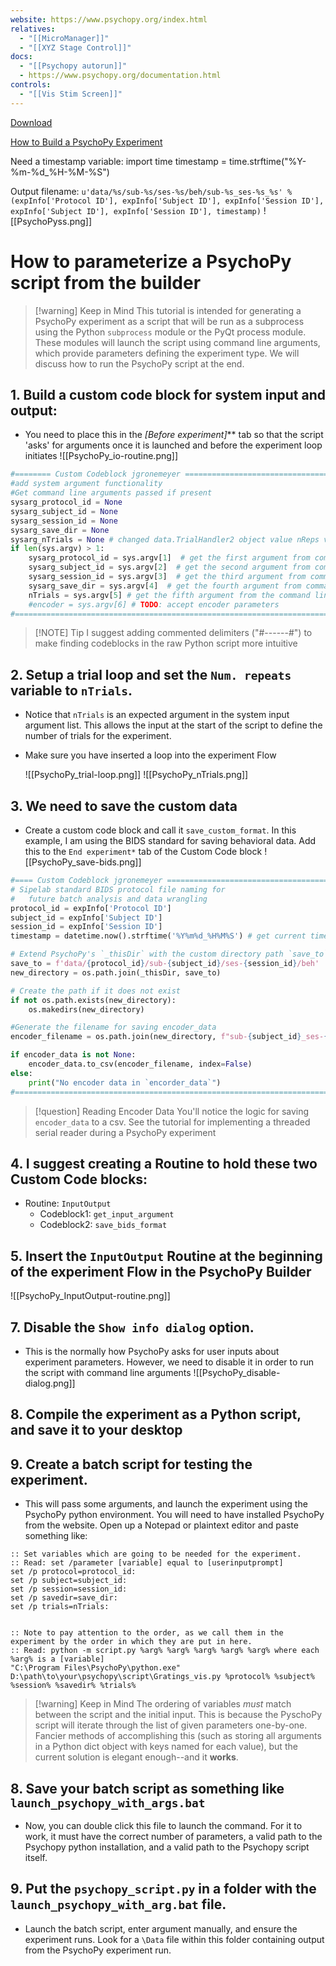 ```yaml
---
website: https://www.psychopy.org/index.html
relatives:
  - "[[MicroManager]]"
  - "[[XYZ Stage Control]]"
docs:
  - "[[Psychopy autorun]]"
  - https://www.psychopy.org/documentation.html
controls:
  - "[[Vis Stim Screen]]"
---
```


[Download](https://www.psychopy.org/download.html)

[How to Build a PsychoPy Experiment](https://workshops.psychopy.org/3days/day1/buildingBetter.html)


Need a timestamp variable:
import time
timestamp = time.strftime("%Y-%m-%d_%H-%M-%S")

Output filename:
`u'data/%s/sub-%s/ses-%s/beh/sub-%s_ses-%s_%s' % (expInfo['Protocol ID'], expInfo['Subject ID'], expInfo['Session ID'], expInfo['Subject ID'], expInfo['Session ID'], timestamp)`
![[PsychoPyss.png]]
# How to parameterize a PsychoPy script from the builder


> [!warning] Keep in Mind
> This tutorial is intended for generating a PsychoPy experiment as a script that will be run as a subprocess using the Python `subprocess` module or the PyQt process module. These modules will launch the script using command line arguments, which provide parameters defining the experiment type. We will discuss how to run the PsychoPy script at the end.


## 1. Build a custom code block for system input and output:

- You need to place this in the **[Before experiment*]*** tab so that the script 'asks' for arguments once it is launched and before the experiment loop initiates
	![[PsychoPy_io-routine.png]]
	
```python
#======== Custom Codeblock jgronemeyer =====================================#
#add system argument functionality
#Get command line arguments passed if present
sysarg_protocol_id = None
sysarg_subject_id = None
sysarg_session_id = None
sysarg_save_dir = None
sysarg_nTrials = None # changed data.TrialHandler2 object value nReps value to call this variable
if len(sys.argv) > 1:
    sysarg_protocol_id = sys.argv[1]  # get the first argument from command line
    sysarg_subject_id = sys.argv[2]  # get the second argument from command line
    sysarg_session_id = sys.argv[3]  # get the third argument from command line
    sysarg_save_dir = sys.argv[4]  # get the fourth argument from command line
    nTrials = sys.argv[5] # get the fifth argument from the command line
    #encoder = sys.argv[6] # TODO: accept encoder parameters
#==============================================================================#
```

> [!NOTE] Tip
> I suggest adding commented delimiters ("#------#") to make finding codeblocks in the raw Python script more intuitive 



## 2. Setup a trial loop and set the `Num. repeats` variable to `nTrials`. 

- Notice that `nTrials` is an expected argument in the system input argument list. This allows the input at the start of the script to define the number of trials for the experiment.
- Make sure you have inserted a loop into the experiment Flow

	![[PsychoPy_trial-loop.png]]
	![[PsychoPy_nTrials.png]]



## 3. We need to save the custom data 

- Create a custom code block and call it `save_custom_format`. In this example, I am using the BIDS standard for saving behavioral data. Add this to the `End experiment*` tab of the Custom Code block
	![[PsychoPy_save-bids.png]]
	
```python
#==== Custom Codeblock jgronemeyer =====================================#
# Sipelab standard BIDS protocol file naming for 
#   future batch analysis and data wrangling
protocol_id = expInfo['Protocol ID']
subject_id = expInfo['Subject ID']
session_id = expInfo['Session ID']
timestamp = datetime.now().strftime('%Y%m%d_%H%M%S') # get current timestamp (BIDS)

# Extend PsychoPy's `_thisDir` with the custom directory path `save_to`
save_to = f'data/{protocol_id}/sub-{subject_id}/ses-{session_id}/beh'
new_directory = os.path.join(_thisDir, save_to)

# Create the path if it does not exist
if not os.path.exists(new_directory):
    os.makedirs(new_directory)

#Generate the filename for saving encoder_data
encoder_filename = os.path.join(new_directory, f"sub-{subject_id}_ses-{session_id}_{timestamp}_wheeldf.csv")

if encoder_data is not None:
    encoder_data.to_csv(encoder_filename, index=False)
else:
    print("No encoder data in `encorder_data`")
#==============================================================================#
```

> [!question] Reading Encoder Data
> You'll notice the logic for saving `encoder_data` to a csv. See the tutorial for implementing a threaded serial reader during a PsychoPy experiment


## 4. I suggest creating a Routine to hold these two Custom Code blocks:

- Routine: `InputOutput`
	- Codeblock1: `get_input_argument`
	- Codeblock2: `save_bids_format`


## 5. Insert the `InputOutput` Routine at the beginning of the experiment Flow in the PsychoPy Builder

![[PsychoPy_InputOutput-routine.png]]

## 7. Disable the `Show info dialog` option. 

- This is the normally how PsychoPy asks for user inputs about experiment parameters. However, we need to disable it in order to run the script with command line arguments
![[PsychoPy_disable-dialog.png]]

## 8. Compile the experiment as a Python script, and save it to your desktop 


## 9. Create a batch script for testing the experiment.

- This will pass some arguments, and launch the experiment using the PsychoPy python environment. You will need to have installed PsychoPy from the website.  Open up a Notepad or plaintext editor and paste something like:

```batch
:: Set variables which are going to be needed for the experiment.
:: Read: set /parameter [variable] equal to [userinputprompt]
set /p protocol=protocol_id:
set /p subject=subject_id:
set /p session=session_id:
set /p savedir=save_dir:
set /p trials=nTrials:


:: Note to pay attention to the order, as we call them in the experiment by the order in which they are put in here.
:: Read: python -m script.py %arg% %arg% %arg% %arg% %arg% where each %arg% is a [variable]
"C:\Program Files\PsychoPy\python.exe" D:\path\to\your\psychopy\script\Gratings_vis.py %protocol% %subject% %session% %savedir% %trials%
```

> [!warning] Keep in Mind
> The ordering of variables *must* match between the script and the initial input. This is because the PyschoPy script will iterate through the list of given parameters one-by-one. Fancier methods of accomplishing this (such as storing all arguments in a Python dict object with keys named for each value), but the current solution is elegant enough--and it **works**.

## 8. Save your batch script as something like `launch_psychopy_with_args.bat` 

- Now, you can double click this file to launch the command. For it to work, it must have the correct number of parameters, a valid path to the Psychopy python installation, and a valid path to the Psychopy script itself.


## 9. Put the `psychopy_script.py` in a folder with the `launch_psychopy_with_arg.bat` file. 

- Launch the batch script, enter argument manually, and ensure the experiment runs. Look for a `\Data` file within this folder containing output from the PsychoPy experiment run.